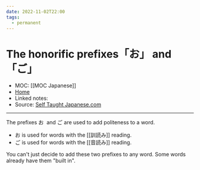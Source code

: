 ```yaml
---
date: 2022-11-02T22:00
tags:
  - permanent
---
```

# The honorific prefixes「お」 and 「ご」
- MOC: [[MOC Japanese]]
- [Home](https://misudashi.ga/)
- Linked notes: 
- Source: [Self Taught Japanese.com](https://selftaughtjapanese.com/2014/03/21/japanese-honorific-prefixes-%E3%81%8A-and-%E3%81%94-o-and-go/)
----------
The prefixes お  and ご are used to add politeness to a word.

-   お is used for words with the [[訓読み]] reading.
-   ご is used for words with the [[音読み]] reading.

You can't just decide to add these two prefixes to any word. Some words already have them "built in".